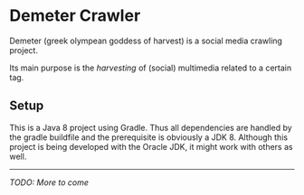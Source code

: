 # Demeter Crawler

Demeter (greek olympean goddess of harvest) is a 
social media crawling project.

Its main purpose is the _harvesting_ of (social) multimedia related to a certain tag.

## Setup

This is a Java 8 project using Gradle.
Thus all dependencies are handled by the gradle buildfile
and the prerequisite is obviously a JDK 8.
Although this project is being developed with the Oracle JDK,
it might work with others as well.


---

_TODO: More to come_
